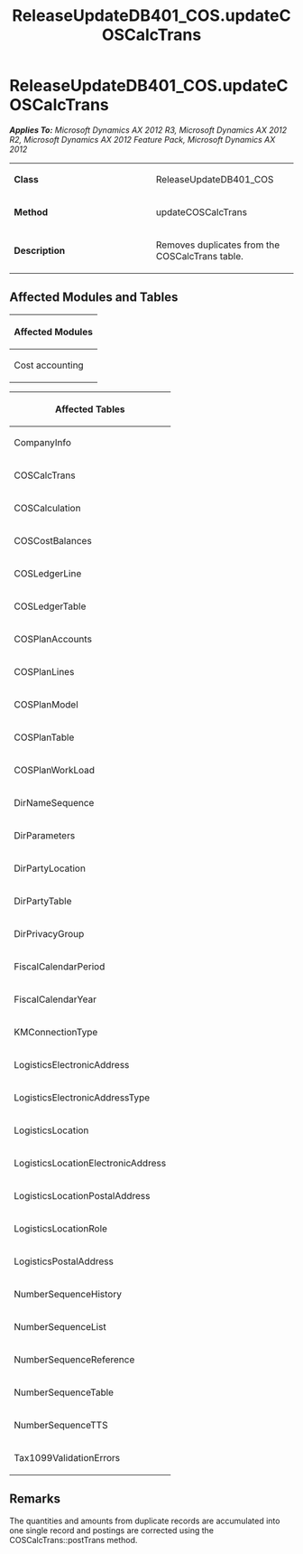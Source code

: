 ﻿---
title: ReleaseUpdateDB401_COS.updateCOSCalcTrans
TOCTitle: ReleaseUpdateDB401_COS.updateCOSCalcTrans
ms:assetid: cb0678b6-c7bf-2edb-35d9-a2cfa8873d58
ms:mtpsurl: https://msdn.microsoft.com/en-us/library/JJ719652(v=AX.60)
ms:contentKeyID: 49711219
ms.date: 05/18/2015
mtps_version: v=AX.60
---

# ReleaseUpdateDB401\_COS.updateCOSCalcTrans 


_**Applies To:** Microsoft Dynamics AX 2012 R3, Microsoft Dynamics AX 2012 R2, Microsoft Dynamics AX 2012 Feature Pack, Microsoft Dynamics AX 2012_

<table>
<colgroup>
<col style="width: 50%" />
<col style="width: 50%" />
</colgroup>
<tbody>
<tr class="odd">
<td><p><strong>Class</strong></p></td>
<td><p>ReleaseUpdateDB401_COS</p></td>
</tr>
<tr class="even">
<td><p><strong>Method</strong></p></td>
<td><p>updateCOSCalcTrans</p></td>
</tr>
<tr class="odd">
<td><p><strong>Description</strong></p></td>
<td><p>Removes duplicates from the COSCalcTrans table.</p></td>
</tr>
</tbody>
</table>


## Affected Modules and Tables

<table>
<colgroup>
<col style="width: 100%" />
</colgroup>
<thead>
<tr class="header">
<th><p>Affected Modules</p></th>
</tr>
</thead>
<tbody>
<tr class="odd">
<td><p>Cost accounting</p></td>
</tr>
</tbody>
</table>


<table>
<colgroup>
<col style="width: 100%" />
</colgroup>
<thead>
<tr class="header">
<th><p>Affected Tables</p></th>
</tr>
</thead>
<tbody>
<tr class="odd">
<td><p>CompanyInfo</p></td>
</tr>
<tr class="even">
<td><p>COSCalcTrans</p></td>
</tr>
<tr class="odd">
<td><p>COSCalculation</p></td>
</tr>
<tr class="even">
<td><p>COSCostBalances</p></td>
</tr>
<tr class="odd">
<td><p>COSLedgerLine</p></td>
</tr>
<tr class="even">
<td><p>COSLedgerTable</p></td>
</tr>
<tr class="odd">
<td><p>COSPlanAccounts</p></td>
</tr>
<tr class="even">
<td><p>COSPlanLines</p></td>
</tr>
<tr class="odd">
<td><p>COSPlanModel</p></td>
</tr>
<tr class="even">
<td><p>COSPlanTable</p></td>
</tr>
<tr class="odd">
<td><p>COSPlanWorkLoad</p></td>
</tr>
<tr class="even">
<td><p>DirNameSequence</p></td>
</tr>
<tr class="odd">
<td><p>DirParameters</p></td>
</tr>
<tr class="even">
<td><p>DirPartyLocation</p></td>
</tr>
<tr class="odd">
<td><p>DirPartyTable</p></td>
</tr>
<tr class="even">
<td><p>DirPrivacyGroup</p></td>
</tr>
<tr class="odd">
<td><p>FiscalCalendarPeriod</p></td>
</tr>
<tr class="even">
<td><p>FiscalCalendarYear</p></td>
</tr>
<tr class="odd">
<td><p>KMConnectionType</p></td>
</tr>
<tr class="even">
<td><p>LogisticsElectronicAddress</p></td>
</tr>
<tr class="odd">
<td><p>LogisticsElectronicAddressType</p></td>
</tr>
<tr class="even">
<td><p>LogisticsLocation</p></td>
</tr>
<tr class="odd">
<td><p>LogisticsLocationElectronicAddress</p></td>
</tr>
<tr class="even">
<td><p>LogisticsLocationPostalAddress</p></td>
</tr>
<tr class="odd">
<td><p>LogisticsLocationRole</p></td>
</tr>
<tr class="even">
<td><p>LogisticsPostalAddress</p></td>
</tr>
<tr class="odd">
<td><p>NumberSequenceHistory</p></td>
</tr>
<tr class="even">
<td><p>NumberSequenceList</p></td>
</tr>
<tr class="odd">
<td><p>NumberSequenceReference</p></td>
</tr>
<tr class="even">
<td><p>NumberSequenceTable</p></td>
</tr>
<tr class="odd">
<td><p>NumberSequenceTTS</p></td>
</tr>
<tr class="even">
<td><p>Tax1099ValidationErrors</p></td>
</tr>
</tbody>
</table>


## Remarks

The quantities and amounts from duplicate records are accumulated into one single record and postings are corrected using the COSCalcTrans::postTrans method.

  


